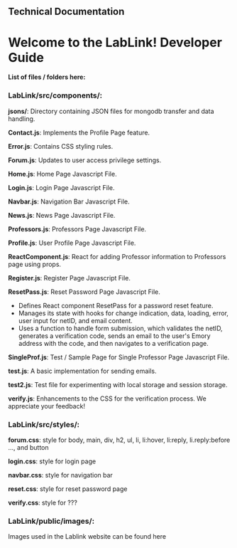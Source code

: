 
## Technical Documentation
# Welcome to the LabLink! Developer Guide

**List of files / folders here:**
### LabLink/src/components/:
**jsons/**: Directory containing JSON files for mongodb transfer and data handling.

**Contact.js**: Implements the Profile Page feature.

**Error.js**: Contains CSS styling rules.

**Forum.js**: Updates to user access privilege settings.

**Home.js**: Home Page Javascript File.

**Login.js**: Login Page Javascript File.

**Navbar.js**: Navigation Bar Javascript File.

**News.js**: News Page Javascript File.

**Professors.js**: Professors Page Javascript File.

**Profile.js**: User Profile Page Javascript File.

**ReactComponent.js**: React for adding Professor information to Professors page using props.

**Register.js**: Register Page Javascript File.

**ResetPass.js**: Reset Password Page Javascript File.
- Defines React component ResetPass for a password reset feature.
- Manages its state with hooks for change indication, data, loading, error, user input for netID, and email content.
- Uses a function to handle form submission, which validates the netID, generates a verification code, sends an email to the user's Emory address with the code, and then navigates to a verification page.

**SingleProf.js**: Test / Sample Page for Single Professor Page Javascript File.

**test.js**: A basic implementation for sending emails.

**test2.js**: Test file for experimenting with local storage and session storage.

**verify.js**: Enhancements to the CSS for the verification process.
We appreciate your feedback!

### LabLink/src/styles/:

**forum.css**: style for body, main, div, h2, ul, li, li:hover, li:reply, li.reply:before ..., and button

**login.css**: style for login page

**navbar.css**: style for navigation bar

**reset.css**: style for reset password page

**verify.css**: style for ???

### LabLink/public/images/:
Images used in the Lablink website can be found here

